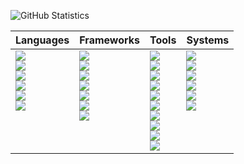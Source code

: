 ![GitHub Statistics](https://github-readme-stats.vercel.app/api?username=phaedryx&count_private=true&show_icons=true&bg_color=434A54&icon_color=FFCE54&title_color=77B6FF&text_color=F5F7FA)

<table>
  <thead>
  <tr><th>Languages</th><th>Frameworks</th><th>Tools</th><th>Systems</th></tr>
  </thead>
  <tbody>
  <tr>
    <td valign="top">
      <img src="https://img.shields.io/badge/WWW-HTML5-E34F26?logo=html5&style=flat-square" /><br>
      <img src="https://img.shields.io/badge/WWW-CSS3-1572B6?logo=css3&style=flat-square" /><br>
      <img src="https://img.shields.io/badge/Language-Ruby-CC342D?logo=ruby&style=flat-square" /><br>
      <img src="https://img.shields.io/badge/Language-JavaScript-F7DF1E?logo=javascript&style=flat-square" /><br>
      <img src="https://img.shields.io/badge/Language-SQL-green?style=flat-square" /><br>
      <img src="https://img.shields.io/badge/Language-GraphQL-E10098?logo=graphql&style=flat-square" /><br>
    </td>
    <td valign="top">
      <img src="https://img.shields.io/badge/Framework-Tailwind%20CSS-38B2AC?logo=tailwind+css&style=flat-square" /><br>
      <img src="https://img.shields.io/badge/Framework-Bootstrap-563D7C?logo=bootstrap&style=flat-square" /><br>
      <img src="https://img.shields.io/badge/Framework-Rails-CC0000?logo=ruby+on+rails&style=flat-square" /><br>
      <img src="https://img.shields.io/badge/Framework-Jekyll-CC0000?logo=jekyll&style=flat-square" /><br>
      <img src="https://img.shields.io/badge/Framework-Vue-3fb27f?logo=vue.js&style=flat-square" /><br>
      <img src="https://img.shields.io/badge/Framework-React-61DAFB?logo=react&style=flat-square" /><br>
      <img src="https://img.shields.io/badge/Framework-Jest-C21325?logo=jest&style=flat-square" /><br>
    </td>
    <td valign="top">
      <img src="https://img.shields.io/badge/Database-PostgreSQL-336791?logo=postgresql&style=flat-square" /><br>
      <img src="https://img.shields.io/badge/Database-SQLite-003B57?logo=sqlite&style=flat-square" /><br>
      <img src="https://img.shields.io/badge/Database-Redis-DC382D?logo=redis&style=flat-square" /><br>
      <img src="https://img.shields.io/badge/Message%20Broker-RabbitMQ-FF6600?logo=rabbitmq&style=flat-square" /><br>
      <img src="https://img.shields.io/badge/CSS%20Preprocessor-Sass-CC6699?logo=sass&style=flat-square" /><br>
      <img src="https://img.shields.io/badge/Version%20Control-Git-F05032?logo=git&style=flat-square" /><br>
      <img src="https://img.shields.io/badge/Editor-VS%20Code-007ACC?logo=visual+studio+code&style=flat-square" /><br>
      <img src="https://img.shields.io/badge/Design-Sketch-F7B500?logo=sketch&style=flat-square" /><br>
      <img src="https://img.shields.io/badge/API%20Client-Insomnia-5849BE?logo=insomnia&style=flat-square" /><br>
      <img src="https://img.shields.io/badge/Entertainment-Steam-000000?logo=Steam&style=flat-square" /><br>
    </td>
    <td valign="top">
      <img src="https://img.shields.io/badge/Operating%20System-MacOS-999999?logo=apple&style=flat-square" /><br>
      <img src="https://img.shields.io/badge/Operating%20System-Linux-FCC624?logo=linux&style=flat-square" /><br>
      <img src="https://img.shields.io/badge/Operating%20System-Debian-A81D33?logo=debian&style=flat-square" /><br>
      <img src="https://img.shields.io/badge/Operating%20System-Elementary-64BAFF?logo=elementary&style=flat-square" /><br>
      <img src="https://img.shields.io/badge/PaaS-Heroku-430098?logo=heroku&style=flat-square" /><br>
      <img src="https://img.shields.io/badge/PaaS-AWS-232F3E?logo=amazon+aws&style=flat-square" /><br>
    </td>
  </tr>
  </tbody>
</table>





